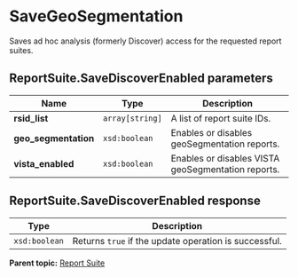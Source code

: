 # SaveGeoSegmentation

Saves ad hoc analysis (formerly Discover) access for the requested report suites.

## ReportSuite.SaveDiscoverEnabled parameters

|Name|Type|Description|
|----|----|-----------|
|**rsid_list** |`array[string]` |A list of report suite IDs.|
|**geo_segmentation** |`xsd:boolean` |Enables or disables geoSegmentation reports.|
|**vista_enabled** |`xsd:boolean` |Enables or disables VISTA geoSegmentation reports.|

## ReportSuite.SaveDiscoverEnabled response

|Type|Description|
|----|-----------|
|`xsd:boolean` |Returns `true` if the update operation is successful.|

**Parent topic:** [Report Suite](../../methods/report_suite/r_methods_reportsuite.md)

